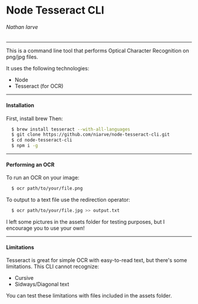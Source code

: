 # Node Tesseract CLI
###### Nathan Iarve
---

This is a command line tool that performs Optical Character Recognition on png/jpg files.

It uses the following technologies:
* Node
* Tesseract (for OCR)

---
#### Installation
First, install brew
Then:
```sh
  $ brew install tesseract --with-all-languages
  $ git clone https://github.com/niarve/node-tesseract-cli.git
  $ cd node-tesseract-cli
  $ npm i -g
```

---
#### Performing an OCR
To run an OCR on your image:
```sh
  $ ocr path/to/your/file.png
```

To output to a text file use the redirection operator:
```sh
  $ ocr path/to/your/file.jpg >> output.txt
```

I left some pictures in the assets folder for testing purposes, but I encourage you to use your own!

---
#### Limitations
Tesseract is great for simple OCR with easy-to-read text, but there's some limitations. This CLI cannot recognize:
* Cursive
* Sidways/Diagonal text

You can test these limitations with files included in the assets folder.
